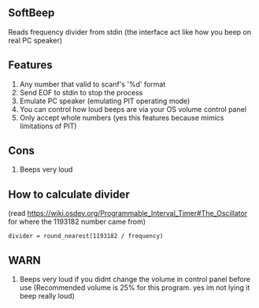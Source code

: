 ## SoftBeep ##
Reads frequency divider from stdin (the interface act like how you beep on real PC speaker)

## Features ##
1. Any number that valid to scanf's '%d' format 
2. Send EOF to stdin to stop the process 
3. Emulate PC speaker (emulating PIT operating mode)
4. You can control how loud beeps are via your OS volume control panel
5. Only accept whole numbers (yes this features because mimics limitations of PIT)

## Cons ##
1. Beeps very loud

## How to calculate divider ##
(read https://wiki.osdev.org/Programmable_Interval_Timer#The_Oscillator for where 
  the 1193182 number came from)
```
divider = round_nearest(1193182 / frequency)
```

## WARN ##
1. Beeps very loud if you didnt change the volume in control panel before use
   (Recommended volume is 25% for this program. yes im not lying it beep really loud)

